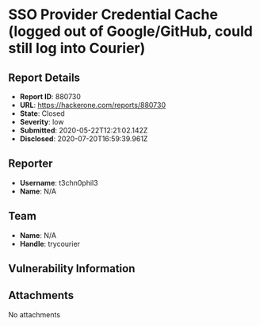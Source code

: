 # SSO Provider Credential Cache (logged out of Google/GitHub, could still log into Courier)

## Report Details
- **Report ID**: 880730
- **URL**: https://hackerone.com/reports/880730
- **State**: Closed
- **Severity**: low
- **Submitted**: 2020-05-22T12:21:02.142Z
- **Disclosed**: 2020-07-20T16:59:39.961Z

## Reporter
- **Username**: t3chn0phil3
- **Name**: N/A

## Team
- **Name**: N/A
- **Handle**: trycourier

## Vulnerability Information


## Attachments
No attachments
